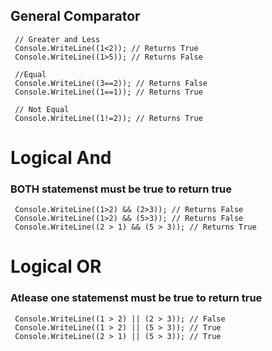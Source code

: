 ## General Comparator
     // Greater and Less
     Console.WriteLine((1<2)); // Returns True 
     Console.WriteLine((1>5)); // Returns False 
     
     //Equal
     Console.WriteLine((3==2)); // Returns False
     Console.WriteLine((1==1)); // Returns True 
     
     // Not Equal 
     Console.WriteLine((1!=2)); // Returns True 



# Logical And 
### BOTH statemenst must be true to return true
     Console.WriteLine((1>2) && (2>3)); // Returns False
     Console.WriteLine((1>2) && (5>3)); // Returns False 
     Console.WriteLine((2 > 1) && (5 > 3)); // Returns True 


# Logical OR
### Atlease one statemenst must be true to return true

     Console.WriteLine((1 > 2) || (2 > 3)); // False
     Console.WriteLine((1 > 2) || (5 > 3)); // True
     Console.WriteLine((2 > 1) || (5 > 3)); // True
